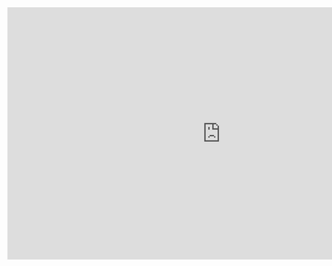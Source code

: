 <iframe src="https://docs.google.com/presentation/d/e/2PACX-1vRWp6SFNNBQ54VLj3LVNI-esh87J1E9VJZFX4TB_Kz-norhtMdyOOsYY2ETXpGFhcVhmJQMKDyCpxTJ/embed?start=false&loop=false&delayms=3000" frameborder="0" width="960" height="569" allowfullscreen="true" mozallowfullscreen="true" webkitallowfullscreen="true"></iframe>